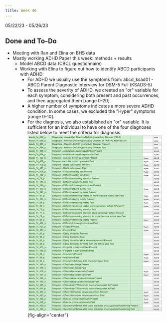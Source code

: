 ```yaml
---
title: Week 40
---
```


05/22/23 - 05/26/23

## Done and To-Do
* Meeting with Ran and Elina on BHS data
* Mostly working ADHD Paper this week: methods + results
    * Model ABCD data (CBCL questionnaire)
    * Working with Elina to figure out how to identify ABCD participants with ADHD:
        * For ADHD we usually use the symptoms from:  abcd_ksad01 - ABCD Parent Diagnostic Interview for DSM-5 Full (KSADS-5)
        * To assess the severity of ADHD, we created an "or" variable for each symptom, considering both present and past occurrences, and then aggregated them [range 0-20]. 
        * A higher number of symptoms indicates a more severe ADHD condition. In some cases, we excluded the "Hyper" symptoms [range 0-10].
        * For the diagnosis, we also established an "or" variable. It is sufficient for an individual to have one of the four diagnoses listed below to meet the criteria for diagnosis.
![ADHD Symptoms](../assets/images/adhd_symptoms_abcd.png){fig-align="center"}

